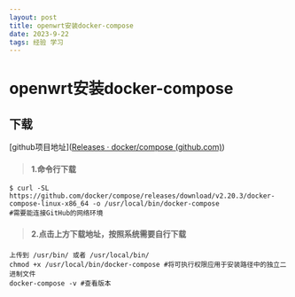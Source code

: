 ```yaml
---
layout: post
title: openwrt安装docker-compose
date: 2023-9-22 
tags: 经验 学习    
---
```

# openwrt安装docker-compose

## 下载

[github项目地址]([Releases · docker/compose (github.com)](https://github.com/docker/compose)) 

> #### 1.命令行下载

```
$ curl -SL https://github.com/docker/compose/releases/download/v2.20.3/docker-compose-linux-x86_64 -o /usr/local/bin/docker-compose
#需要能连接GitHub的网络环境
```

> #### 2.点击上方下载地址，按照系统需要自行下载

```
上传到 /usr/bin/ 或者 /usr/local/bin/
chmod +x /usr/local/bin/docker-compose #将可执行权限应用于安装路径中的独立二进制文件
docker-compose -v #查看版本
```

